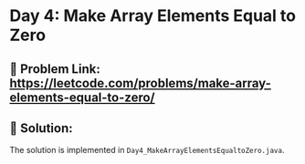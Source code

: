 # Day 4: Make Array Elements Equal to Zero

## 🔗 Problem Link: https://leetcode.com/problems/make-array-elements-equal-to-zero/

## 📝 Solution:
The solution is implemented in `Day4_MakeArrayElementsEqualtoZero.java`.
